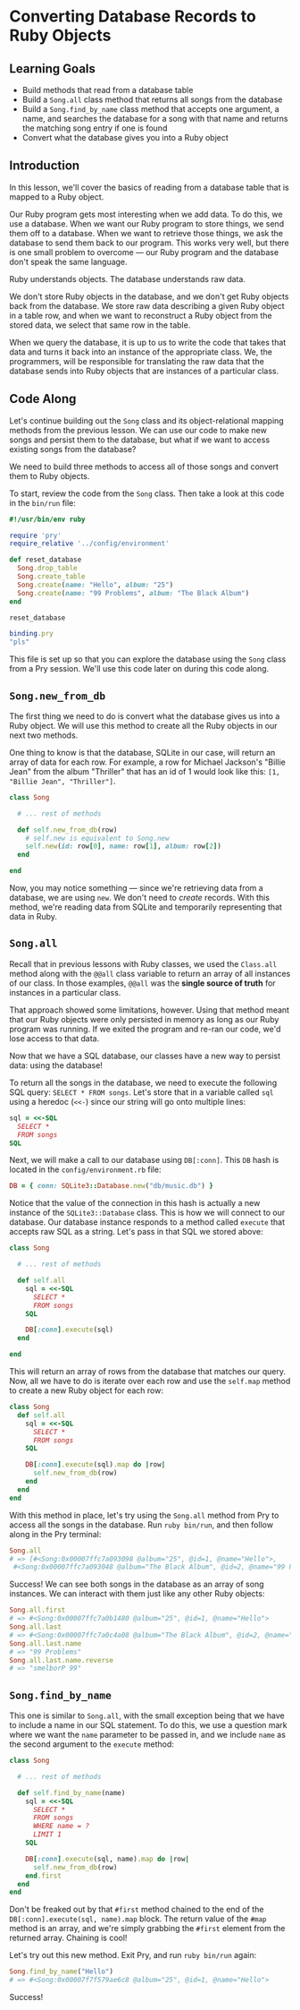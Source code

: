 # Converting Database Records to Ruby Objects

## Learning Goals

- Build methods that read from a database table
- Build a `Song.all` class method that returns all songs from the database
- Build a `Song.find_by_name` class method that accepts one argument, a name,
  and searches the database for a song with that name and returns the matching
  song entry if one is found
- Convert what the database gives you into a Ruby object

## Introduction

In this lesson, we'll cover the basics of reading from a database table that is
mapped to a Ruby object.

Our Ruby program gets most interesting when we add data. To do this, we use a
database. When we want our Ruby program to store things, we send them off to a
database. When we want to retrieve those things, we ask the database to send
them back to our program. This works very well, but there is one small problem
to overcome — our Ruby program and the database don't speak the same language.

Ruby understands objects. The database understands raw data.

We don't store Ruby objects in the database, and we don't get Ruby objects back
from the database. We store raw data describing a given Ruby object in a table
row, and when we want to reconstruct a Ruby object from the stored data, we
select that same row in the table.

When we query the database, it is up to us to write the code that takes that
data and turns it back into an instance of the appropriate class. We, the
programmers, will be responsible for translating the raw data that the database
sends into Ruby objects that are instances of a particular class.

## Code Along

Let's continue building out the `Song` class and its object-relational mapping
methods from the previous lesson. We can use our code to make new songs and
persist them to the database, but what if we want to access existing songs from
the database?

We need to build three methods to access all of those songs and convert them to
Ruby objects.

To start, review the code from the `Song` class. Then take a look at this code
in the `bin/run` file:

```rb
#!/usr/bin/env ruby

require 'pry'
require_relative '../config/environment'

def reset_database
  Song.drop_table
  Song.create_table
  Song.create(name: "Hello", album: "25")
  Song.create(name: "99 Problems", album: "The Black Album")
end

reset_database

binding.pry
"pls"
```

This file is set up so that you can explore the database using the `Song` class
from a Pry session. We'll use this code later on during this code along.

## `Song.new_from_db`

The first thing we need to do is convert what the database gives us into a Ruby
object. We will use this method to create all the Ruby objects in our next two
methods.

One thing to know is that the database, SQLite in our case, will return an array
of data for each row. For example, a row for Michael Jackson's "Billie Jean"
from the album "Thriller" that has an id of 1 would look like this:
`[1, "Billie Jean", "Thriller"]`.

```ruby
class Song

  # ... rest of methods

  def self.new_from_db(row)
    # self.new is equivalent to Song.new
    self.new(id: row[0], name: row[1], album: row[2])
  end

end
```

Now, you may notice something — since we're retrieving data from a database, we
are using `new`. We don't need to _create_ records. With this method, we're
reading data from SQLite and temporarily representing that data in Ruby.

## `Song.all`

Recall that in previous lessons with Ruby classes, we used the `Class.all`
method along with the `@@all` class variable to return an array of all instances
of our class. In those examples, `@@all` was the **single source of truth** for
instances in a particular class.

That approach showed some limitations, however. Using that method meant that our
Ruby objects were only persisted in memory as long as our Ruby program was running.
If we exited the program and re-ran our code, we'd lose access to that data.

Now that we have a SQL database, our classes have a new way to persist data:
using the database!

To return all the songs in the database, we need to execute the following SQL
query: `SELECT * FROM songs`. Let's store that in a variable called `sql` using
a heredoc (`<<-`) since our string will go onto multiple lines:

```ruby
sql = <<-SQL
  SELECT *
  FROM songs
SQL
```

Next, we will make a call to our database using `DB[:conn]`. This `DB` hash is
located in the `config/environment.rb` file:

```rb
DB = { conn: SQLite3::Database.new("db/music.db") }
```

Notice that the value of the connection in this hash is actually a new instance
of the `SQLite3::Database` class. This is how we will connect to our database.
Our database instance responds to a method called `execute` that accepts raw SQL
as a string. Let's pass in that SQL we stored above:

```ruby
class Song

  # ... rest of methods

  def self.all
    sql = <<-SQL
      SELECT *
      FROM songs
    SQL

    DB[:conn].execute(sql)
  end

end
```

This will return an array of rows from the database that matches our query. Now,
all we have to do is iterate over each row and use the `self.map` method to
create a new Ruby object for each row:

```ruby
class Song
  def self.all
    sql = <<-SQL
      SELECT *
      FROM songs
    SQL

    DB[:conn].execute(sql).map do |row|
      self.new_from_db(row)
    end
  end
end
```

With this method in place, let's try using the `Song.all` method from Pry to
access all the songs in the database. Run `ruby bin/run`, and then follow along
in the Pry terminal:

```rb
Song.all
# => [#<Song:0x00007ffc7a093098 @album="25", @id=1, @name="Hello">,
 #<Song:0x00007ffc7a093048 @album="The Black Album", @id=2, @name="99 Problems">]
```

Success! We can see both songs in the database as an array of song instances. We
can interact with them just like any other Ruby objects:

```rb
Song.all.first
# => #<Song:0x00007ffc7a0b1480 @album="25", @id=1, @name="Hello">
Song.all.last
# => #<Song:0x00007ffc7a0c4a08 @album="The Black Album", @id=2, @name="99 Problems">
Song.all.last.name
# => "99 Problems"
Song.all.last.name.reverse
# => "smelborP 99"
```

## `Song.find_by_name`

This one is similar to `Song.all`, with the small exception being that we have to
include a name in our SQL statement. To do this, we use a question mark where we
want the `name` parameter to be passed in, and we include `name` as the second
argument to the `execute` method:

```ruby
class Song

  # ... rest of methods

  def self.find_by_name(name)
    sql = <<-SQL
      SELECT *
      FROM songs
      WHERE name = ?
      LIMIT 1
    SQL

    DB[:conn].execute(sql, name).map do |row|
      self.new_from_db(row)
    end.first
  end
end
```

Don't be freaked out by that `#first` method chained to the end of the
`DB[:conn].execute(sql, name).map` block. The return value of the `#map` method
is an array, and we're simply grabbing the `#first` element from the returned
array. Chaining is cool!

Let's try out this new method. Exit Pry, and run `ruby bin/run` again:

```rb
Song.find_by_name("Hello")
# => #<Song:0x00007f7f579ae6c8 @album="25", @id=1, @name="Hello">
```

Success!
